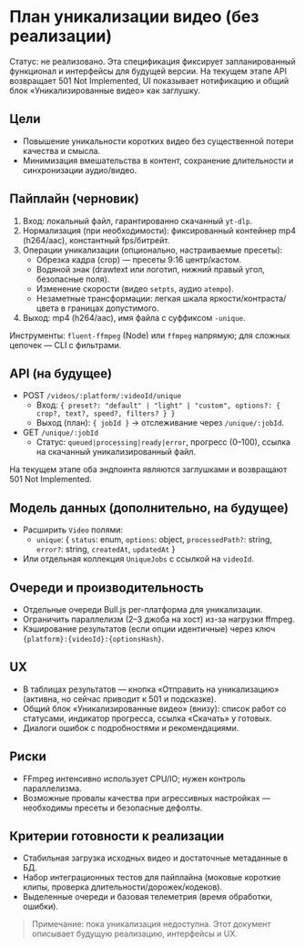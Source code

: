 # План уникализации видео (без реализации)

Статус: не реализовано. Эта спецификация фиксирует запланированный функционал и интерфейсы для будущей версии. На текущем этапе API возвращает 501 Not Implemented, UI показывает нотификацию и общий блок «Уникализированные видео» как заглушку.

## Цели
- Повышение уникальности коротких видео без существенной потери качества и смысла.
- Минимизация вмешательства в контент, сохранение длительности и синхронизации аудио/видео.

## Пайплайн (черновик)
1) Вход: локальный файл, гарантированно скачанный `yt-dlp`.
2) Нормализация (при необходимости): фиксированный контейнер mp4 (h264/aac), константный fps/битрейт.
3) Операции уникализации (опционально, настраиваемые пресеты):
   - Обрезка кадра (crop) — пресеты 9:16 центр/кастом.
   - Водяной знак (drawtext или логотип, нижний правый угол, безопасные поля).
   - Изменение скорости (видео `setpts`, аудио `atempo`).
   - Незаметные трансформации: легкая шкала яркости/контраста/цвета в границах допустимого.
4) Выход: mp4 (h264/aac), имя файла с суффиксом `-unique`.

Инструменты: `fluent-ffmpeg` (Node) или `ffmpeg` напрямую; для сложных цепочек — CLI с фильтрами.

## API (на будущее)
- POST `/videos/:platform/:videoId/unique`
  - Вход: `{ preset?: "default" | "light" | "custom", options?: { crop?, text?, speed?, filters? } }`
  - Выход (план): `{ jobId }` → отслеживание через `/unique/:jobId`.
- GET `/unique/:jobId`
  - Статус: `queued|processing|ready|error`, прогресс (0–100), ссылка на скачанный уникализированный файл.

На текущем этапе оба эндпоинта являются заглушками и возвращают 501 Not Implemented.

## Модель данных (дополнительно, на будущее)
- Расширить `Video` полями:
  - `unique`: { `status`: enum, `options`: object, `processedPath?`: string, `error?`: string, `createdAt`, `updatedAt` }
- Или отдельная коллекция `UniqueJobs` с ссылкой на `videoId`.

## Очереди и производительность
- Отдельные очереди Bull.js per-платформа для уникализации.
- Ограничить параллелизм (2–3 джоба на хост) из-за нагрузки ffmpeg.
- Кэширование результатов (если опции идентичные) через ключ `{platform}:{videoId}:{optionsHash}`.

## UX
- В таблицах результатов — кнопка «Отправить на уникализацию» (активна, но сейчас приводит к 501 и подсказке).
- Общий блок «Уникализированные видео» (внизу): список работ со статусами, индикатор прогресса, ссылка «Скачать» у готовых.
- Диалоги ошибок с подробностями и рекомендациями.

## Риски
- FFmpeg интенсивно использует CPU/IO; нужен контроль параллелизма.
- Возможные провалы качества при агрессивных настройках — необходимы пресеты и безопасные дефолты.

## Критерии готовности к реализации
- Стабильная загрузка исходных видео и достаточные метаданные в БД.
- Набор интеграционных тестов для пайплайна (моковые короткие клипы, проверка длительности/дорожек/кодеков).
- Выделенные очереди и базовая телеметрия (время обработки, ошибки).

> Примечание: пока уникализация недоступна. Этот документ описывает будущую реализацию, интерфейсы и UX.

